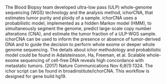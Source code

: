 
The Blood Biopsy team developed ultra-low pass (ULP) whole-genome sequencing (WGS) technology and the analysis method, ichorCNA, that estimates tumor purity and ploidy of a sample. ichorCNA uses a probabilistic model, implemented as a hidden Markov model (HMM), to simultaneously segment the genome, predict large-scale copy number alterations (CNA), and estimate the tumor fraction of a ULP-WGS sample. ichorCNA can be used to inform the presence or absence of tumor-derived DNA and to guide the decision to perform whole exome or deeper whole genome sequencing. The details about ichor methodology and probabilistic model could be found in Adalsteinsson, Ha, Freeman, et al. Scalable whole-exome sequencing of cell-free DNA reveals high concordance with metastatic tumors. (2017) Nature Communications Nov 6;8(1):1324. The ichor script can be found in broadinstitute/ichorCNA. This workflow is designed for gene build hg19. 
